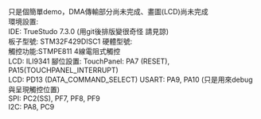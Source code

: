 只是個簡單demo，DMA傳輸部分尚未完成、畫圖(LCD)尚未完成  
環境設置:  
    IDE: TrueStudo 7.3.0 (用git後排版變很奇怪 請見諒)  
    板子型號: STM32F429DISC1 
硬體型號:  
    觸控功能:STMPE811 4線電阻式觸控  
    LCD: ILI9341 
腳位設置:
    TouchPanel: PA7 (RESET), PA15(TOUCHPANEL_INTERRUPT)    
    LCD: PD13 (DATA_COMMAND_SELECT)
    USART: PA9, PA10 (只是用來debug與呈現觸控位置)  
    SPI: PC2(SS), PF7, PF8, PF9  
    I2C: PA8, PC9  
